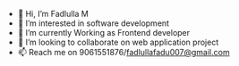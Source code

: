 - 👋 Hi, I’m Fadlulla M
- 👀 I’m interested in software development
- 🌱 I’m currently Working as Frontend developer
- 💞️ I’m looking to collaborate on web application project
- 📫 Reach me on 9061551876/fadlullafadu007@gmail.com 

<!---
Fadlullaatgit/Fadlullaatgit is a ✨ special ✨ repository because its `README.md` (this file) appears on your GitHub profile.
You can click the Preview link to take a look at your changes.
--->
